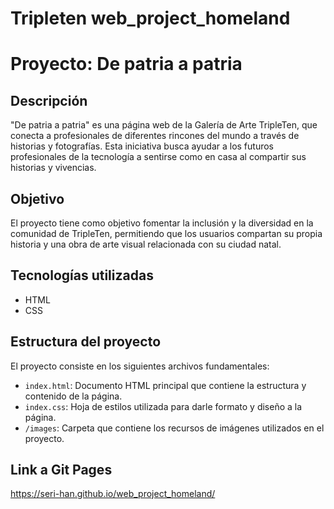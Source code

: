 # Tripleten web_project_homeland
# Proyecto: De patria a patria

## Descripción
"De patria a patria" es una página web de la Galería de Arte TripleTen, que conecta a profesionales de diferentes rincones del mundo a través de historias y fotografías. Esta iniciativa busca ayudar a los futuros profesionales de la tecnología a sentirse como en casa al compartir sus historias y vivencias. 

## Objetivo
El proyecto tiene como objetivo fomentar la inclusión y la diversidad en la comunidad de TripleTen, permitiendo que los usuarios compartan su propia historia y una obra de arte visual relacionada con su ciudad natal.

## Tecnologías utilizadas
- HTML
- CSS

## Estructura del proyecto
El proyecto consiste en los siguientes archivos fundamentales:

- `index.html`: Documento HTML principal que contiene la estructura y contenido de la página.
- `index.css`: Hoja de estilos utilizada para darle formato y diseño a la página.
- `/images`: Carpeta que contiene los recursos de imágenes utilizados en el proyecto.

## Link a Git Pages
https://seri-han.github.io/web_project_homeland/
